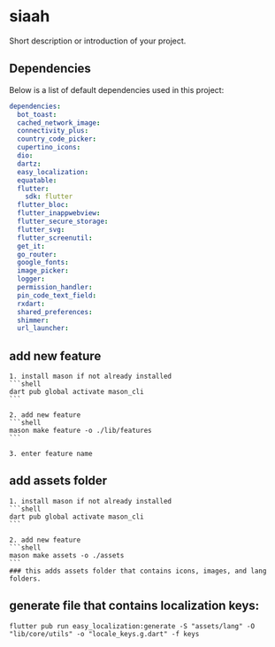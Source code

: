 # siaah

Short description or introduction of your project.

## Dependencies

Below is a list of default dependencies used in this project:
```yaml
dependencies:
  bot_toast:
  cached_network_image:
  connectivity_plus:
  country_code_picker:
  cupertino_icons:
  dio:
  dartz:
  easy_localization:
  equatable:
  flutter:
    sdk: flutter
  flutter_bloc:
  flutter_inappwebview:
  flutter_secure_storage:
  flutter_svg:
  flutter_screenutil:
  get_it:
  go_router:
  google_fonts:
  image_picker:
  logger:
  permission_handler:
  pin_code_text_field:
  rxdart:
  shared_preferences:
  shimmer:
  url_launcher:
```

## add new feature
    1. install mason if not already installed
    ```shell
    dart pub global activate mason_cli
    ```

    2. add new feature 
    ```shell
    mason make feature -o ./lib/features
    ```

    3. enter feature name 

## add assets folder

    1. install mason if not already installed
    ```shell
    dart pub global activate mason_cli
    ```

    2. add new feature 
    ```shell
    mason make assets -o ./assets
    ```
    ### this adds assets folder that contains icons, images, and lang folders. 

## generate file that contains localization keys:

```shell
flutter pub run easy_localization:generate -S "assets/lang" -O "lib/core/utils" -o "locale_keys.g.dart" -f keys
```


